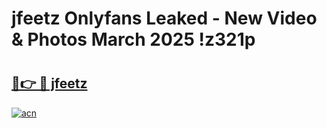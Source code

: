 # jfeetz Onlyfans Leaked - New Video & Photos March 2025 !z321p

# <h2><a href="https://nshblr.iuczelnia.edu.pl?title=jfeetz&ref=z321p">🔗👉 🔴 jfeetz</a></h2>

[![acn](https://github.com/user-attachments/assets/0f9c940e-d8b0-45ae-aac7-cd30a18b3e1c)](https://nshblr.iuczelnia.edu.pl?title=jfeetz&ref=z321p)

